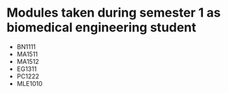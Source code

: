 # Modules taken during semester 1 as biomedical engineering student
- BN1111
- MA1511
- MA1512
- EG1311
- PC1222
- MLE1010
